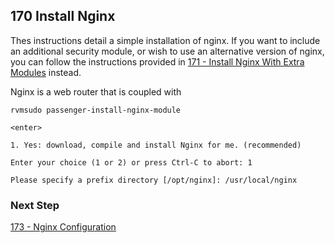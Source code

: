 ## 170 Install Nginx

Thes instructions detail a simple installation of nginx. If you want to include an additional security module, or wish to use an alternative version of nginx, you can follow the instructions provided in [171 - Install Nginx With Extra Modules](https://github.com/sleepepi/sleepepi/tree/master/virtual-machines/171-install-nginx-with-extra-modules.md) instead.

Nginx is a web router that is coupled with

```console
rvmsudo passenger-install-nginx-module
```

`<enter>`

```console
1. Yes: download, compile and install Nginx for me. (recommended)

Enter your choice (1 or 2) or press Ctrl-C to abort: 1

Please specify a prefix directory [/opt/nginx]: /usr/local/nginx
```


### Next Step

[173 - Nginx Configuration](https://github.com/sleepepi/sleepepi/blob/master/virtual-machines/173-nginx-configuration.md)
